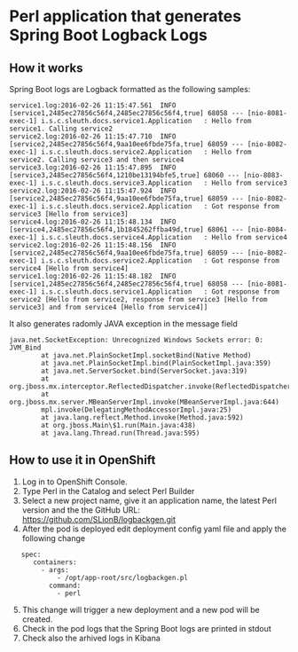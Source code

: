 # Perl application that generates Spring Boot Logback Logs
## How it works
Spring Boot logs are Logback formatted as the following samples:
```
service1.log:2016-02-26 11:15:47.561  INFO [service1,2485ec27856c56f4,2485ec27856c56f4,true] 68058 --- [nio-8081-exec-1] i.s.c.sleuth.docs.service1.Application   : Hello from service1. Calling service2
service2.log:2016-02-26 11:15:47.710  INFO [service2,2485ec27856c56f4,9aa10ee6fbde75fa,true] 68059 --- [nio-8082-exec-1] i.s.c.sleuth.docs.service2.Application   : Hello from service2. Calling service3 and then service4
service3.log:2016-02-26 11:15:47.895  INFO [service3,2485ec27856c56f4,1210be13194bfe5,true] 68060 --- [nio-8083-exec-1] i.s.c.sleuth.docs.service3.Application   : Hello from service3
service2.log:2016-02-26 11:15:47.924  INFO [service2,2485ec27856c56f4,9aa10ee6fbde75fa,true] 68059 --- [nio-8082-exec-1] i.s.c.sleuth.docs.service2.Application   : Got response from service3 [Hello from service3]
service4.log:2016-02-26 11:15:48.134  INFO [service4,2485ec27856c56f4,1b1845262ffba49d,true] 68061 --- [nio-8084-exec-1] i.s.c.sleuth.docs.service4.Application   : Hello from service4
service2.log:2016-02-26 11:15:48.156  INFO [service2,2485ec27856c56f4,9aa10ee6fbde75fa,true] 68059 --- [nio-8082-exec-1] i.s.c.sleuth.docs.service2.Application   : Got response from service4 [Hello from service4]
service1.log:2016-02-26 11:15:48.182  INFO [service1,2485ec27856c56f4,2485ec27856c56f4,true] 68058 --- [nio-8081-exec-1] i.s.c.sleuth.docs.service1.Application   : Got response from service2 [Hello from service2, response from service3 [Hello from service3] and from service4 [Hello from service4]]
```
It also generates radomly JAVA exception in the message field
```
java.net.SocketException: Unrecognized Windows Sockets error: 0: JVM_Bind
        at java.net.PlainSocketImpl.socketBind(Native Method)
        at java.net.PlainSocketImpl.bind(PlainSocketImpl.java:359)
        at java.net.ServerSocket.bind(ServerSocket.java:319)
        at org.jboss.mx.interceptor.ReflectedDispatcher.invoke(ReflectedDispatcher.java:141)
        at org.jboss.mx.server.MBeanServerImpl.invoke(MBeanServerImpl.java:644)
        mpl.invoke(DelegatingMethodAccessorImpl.java:25)
        at java.lang.reflect.Method.invoke(Method.java:592)
        at org.jboss.Main\$1.run(Main.java:438)
        at java.lang.Thread.run(Thread.java:595)
```
## How to use it in OpenShift
1. Log in to OpenShift Console.
2. Type Perl in the Catalog and select Perl Builder
3. Select a new project name, give it an application name, the latest Perl version and the the GitHub URL: https://github.com/SLionB/logbackgen.git
4. After the pod is deployed edit deployment config yaml file and apply the following change
```
   spec:
      containers:
        - args:
            - /opt/app-root/src/logbackgen.pl
          command:
            - perl
 ``` 
 5. This change will trigger a new deployment and a new pod will be created.
 6. Check in the pod logs that the Spring Boot logs are printed in stdout
 7. Check also the arhived logs in Kibana
